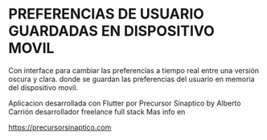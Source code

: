 # PREFERENCIAS DE USUARIO GUARDADAS EN DISPOSITIVO MOVIL

Con interface para cambiar las preferencias a tiempo real entre una versión oscura y clara.
donde se guardan las preferencias del usuario en memoria del dispositivo movil.

Aplicacion desarrollada con Flutter por Precursor Sinaptico by Alberto Carrión 
desarrollador freelance full stack 
Mas info en 

https://precursorsinaptico.com
